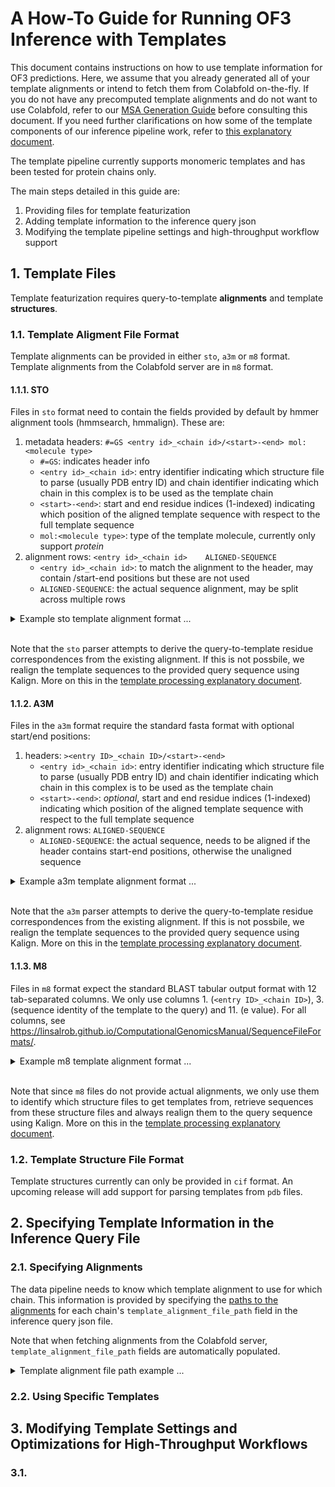 # A How-To Guide for Running OF3 Inference with Templates

This document contains instructions on how to use template information for OF3 predictions. Here, we assume that you already generated all of your template alignments or intend to fetch them from Colabfold on-the-fly. If you do not have any precomputed template alignments and do not want to use Colabfold, refer to our [MSA Generation Guide](precomputed_msa_generation_how_to.md) before consulting this document. If you need further clarifications on how some of the template components of our inference pipeline work, refer to [this explanatory document](template_explanation.md).

The template pipeline currently supports monomeric templates and has been tested for protein chains only.

The main steps detailed in this guide are:
1. Providing files for template featurization
2. Adding template information to the inference query json
3. Modifying the template pipeline settings and high-throughput workflow support

## 1. Template Files

Template featurization requires query-to-template **alignments** and template **structures**.

### 1.1. Template Aligment File Format

Template alignments can be provided in either `sto`, `a3m` or `m8` format. Template alignments from the Colabfold server are in `m8` format.

#### 1.1.1. STO

Files in `sto` format need to contain the fields provided by default by hmmer alignment tools (hmmsearch, hmmalign). These are:
1. metadata headers: `#=GS <entry id>_<chain id>/<start>-<end> mol:<molecule type>`
    - `#=GS`: indicates header info
    - `<entry id>_<chain id>`: entry identifier indicating which structure file to parse (usually PDB entry ID) and chain identifier indicating which chain in this complex is to be used as the template chain
    - `<start>-<end>`: start and end residue indices (1-indexed) indicating which position of the aligned template sequence with respect to the full template sequence
    - `mol:<molecule type>`: type of the template molecule, currently only support *protein*
2. alignment rows: `<entry id>_<chain id>    ALIGNED-SEQUENCE`
    - `<entry id>_<chain id>`: to match the alignment to the header, may contain /start-end positions but these are not used
    - `ALIGNED-SEQUENCE`: the actual sequence alignment, may be split across multiple rows

<details>
<summary>Example sto template alignment format ...</summary>
<pre><code># STOCKHOLM 1.0

#=GS entry1_A/1-100 mol:protein
#=GS entry2_B/50-150 mol:protein

entry1_A     MKLLVVDDA--GQKFT
entry2_B     MK--VVDDARGQGKFT
//
</code></pre>
</details>

<br>

Note that the `sto` parser attempts to derive the query-to-template residue correspondences from the existing alignment. If this is not possbile, we realign the template sequences to the provided query sequence using Kalign. More on this in the [template processing explanatory document](template_explanation.md).

#### 1.1.2. A3M

Files in the `a3m` format require the standard fasta format with optional start/end positions:
1. headers: `><entry ID>_<chain ID>/<start>-<end>`
    - `<entry id>_<chain id>`: entry identifier indicating which structure file to parse (usually PDB entry ID) and chain identifier indicating which chain in this complex is to be used as the template chain
    - `<start>-<end>`: *optional*, start and end residue indices (1-indexed) indicating which position of the aligned template sequence with respect to the full template sequence
2. alignment rows: `ALIGNED-SEQUENCE`
    - `ALIGNED-SEQUENCE`: the actual sequence, needs to be aligned if the header contains start-end positions, otherwise the unaligned sequence

<details>
<summary>Example a3m template alignment format ...</summary>
<pre><code>>entry1_A/1-100
MKLLVVDDA--GQGKFT
>entry2_B/50-150
MK--VVDDAaRGQGKFT
</code></pre>
</details>

<br>

Note that the `a3m` parser attempts to derive the query-to-template residue correspondences from the existing alignment. If this is not possbile, we realign the template sequences to the provided query sequence using Kalign. More on this in the [template processing explanatory document](template_explanation.md).

#### 1.1.3. M8

Files in `m8` format expect the standard BLAST tabular output format with 12 tab-separated columns. We only use columns 1. (`<entry ID>_<chain ID>`), 3. (sequence identity of the template to the query) and 11. (e value). For all columns, see https://linsalrob.github.io/ComputationalGenomicsManual/SequenceFileFormats/.

<details>
<summary>Example m8 template alignment format ...</summary>
<pre><code>query_A	template_B	85.7	14	2	0	1	14	50	63	1e-05	28.1
query_A	template_C	71.4	14	4	0	5	18	75	88	2e-03	22.3
</code></pre>
</details>

<br>

Note that since `m8` files do not provide actual alignments, we only use them to identify which structure files to get templates from, retrieve sequences from these structure files and always realign them to the query sequence using Kalign. More on this in the [template processing explanatory document](template_explanation.md).

### 1.2. Template Structure File Format

Template structures currently can only be provided in `cif` format. An upcoming release will add support for parsing templates from `pdb` files.

## 2. Specifying Template Information in the Inference Query File

### 2.1. Specifying Alignments

The data pipeline needs to know which template alignment to use for which chain. This information is provided by specifying the [paths to the alignments](input_format.md#31-protein-chains) for each chain's `template_alignment_file_path` field in the inference query json file.

Note that when fetching alignments from the Colabfold server, `template_alignment_file_path` fields are automatically populated.

<details>
<summary>Template alignment file path example ...</summary>
<pre><code>
{
    "queries": {
        "example_query": {
            "chains": [
                {
                    "molecule_type": "protein",
                    "chain_ids": "A",
                    "sequence": "GCTLSAEDKAAVERSKMIDRNLREDGEKAAREVKLLLLGAGESGKSTIVKQMKIIHEAGYSEEECKQYKAVVYSNTIQSIIAIIRAMGRLKIDFGDAARADDARQLFVLAGAAEEGFMTAELAGVIKRLWKDSGVQACFNRSREYQLNDSAAYYLNDLDRIAQPNYIPTQQDVLRTRVKTTGIVETHFTFKDLHFKMFDVGAQRSERKKWIHCFEGVTAIIFCVALSDYDLVLAEDEEMNRMHESMKLFDSICNNKWFTDTSIILFLNKKDLFEEKIKKSPLTICYPEYAGSNTYEEAAAYIQCQFEDLNKRKDTKEIYTHFTCATDTKNVQFVFDAVTDVIIKNNLKDCGLF",
                    "template_alignment_file_path": "example_chain_A.sto"
                },
                {
                    "molecule_type": "protein",
                    "chain_ids": "B",
                    "sequence": "MSELDQLRQEAEQLKNQIRDARKACADATLSQITNNIDPVGRIQMRTRRTLRGHLAKIYAMHWGTDSRLLVSASQDGKLIIWDSYTTNKVHAIPLRSSWVMTCAYAPSGNYVACGGLDNICSIYNLKTREGNVRVSRELAGHTGYLSCCRFLDDNQIVTSSGDTTCALWDIETGQQTTTFTGHTGDVMSLSLAPDTRLFVSGACDASAKLWDVREGMCRQTFTGHESDINAICFFPNGNAFATGSDDATCRLFDLRADQELMTYSHDNIICGITSVSFSKSGRLLLAGYDDFNCNVWDALKADRAGVLAGHDNRVSCLGVTDDGMAVATGSWDSFLKIWN",
                    "template_alignment_file_path": "example_chain_B.sto"
                },
                {
                    "molecule_type": "protein",
                    "chain_ids": "C",
                    "sequence": "MASNNTASIAQARKLVEQLKMEANIDRIKVSKAAADLMAYCEAHAKEDPLLTPVPASENPFREKKFFSAIL",
                    "template_alignment_file_path": "example_chain_C.sto"
                },
            ],
        }
    }
}
</code></pre>
</details>

### 2.2. Using Specific Templates

## 3. Modifying Template Settings and Optimizations for High-Throughput Workflows

### 3.1. 